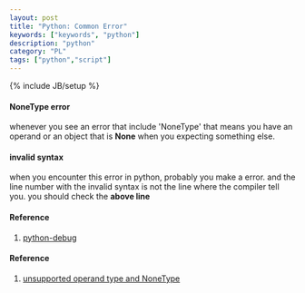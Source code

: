 ```yaml
---
layout: post
title: "Python: Common Error"
keywords: ["keywords", "python"]
description: "python"
category: "PL"
tags: ["python","script"]
---
```

{% include JB/setup %}

#### NoneType error

whenever you see an error that include 'NoneType' that means you have an operand
or an object that is **None** when you expecting something else.

#### invalid syntax
when you encounter this error in python, probably you make a error. 
and the line number with the invalid syntax is not the line where the compiler tell you.
you should check the **above line**

#### Reference 
1. [python-debug](https://github.com/vim-syntastic/syntastic/issues/1938)

#### Reference
1. [unsupported operand type and NoneType](https://stackoverflow.com/questions/24110282/python-error-unsupported-operand-types-for-int-and-nonetype)
